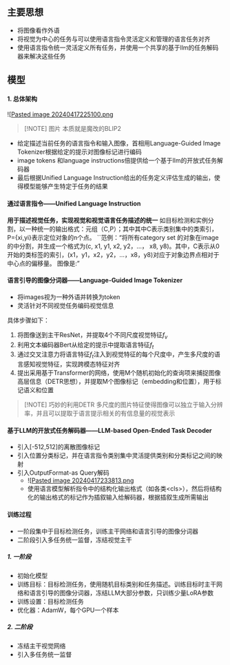 ## 主要思想
+ 将图像看作外语
+ 将视觉为中心的任务与可以使用语言指令灵活定义和管理的语言任务对齐
+ 使用语言指令统一灵活定义所有任务，并使用一个共享的基于llm的任务解码器来解决这些任务

## 模型
#### 1. 总体架构
![[Pasted image 20240417225100.png](attach/Pasted%20image%2020240417225100.png)

> [!NOTE] 图片
> 本质就是魔改的BLIP2

+ 给定描述当前任务的语言指令和输入图像，首相用Language-Guided Image Tokenizer根据给定的提示对图像标记进行编码
+ image tokens 和language instructions倍提供给一个基于llm的开放式任务解码器
+ 最后根据Unified Language Instruction给出的任务定义评估生成的输出，使得模型能够产生特定于任务的结果

#### 通过语言指令——Unified Language Instruction
**用于描述视觉任务，实现视觉和视觉语言任务描述的统一**
如目标检测和实例分割，以一种统一的输出格式：元组（C,P）；其中其中C表示类别集中的类索引，P={xi,yi}表示定位对象的n个点。
``范例：“将所有category set <class>的对象在image的<range>中分割，并生成一个格式为(c, x1, y1, x2, y2，…， x8, y8)。其中，C表示从0开始的类标签的索引，(x1，y1，x2，y2，…，x8，y8)对应于对象边界点相对于中心点的偏移量。 图像是:<Image>”

#### 语言引导的图像分词器——Language-Guided Image Tokenizer
+ 将images视为一种外语并转换为token
+ 灵活针对不同视觉任务编码视觉信息

具体步骤如下：
1. 将图像送到主干ResNet，并提取4个不同尺度视觉特征$f_v$
2. 利用文本编码器Bert从给定的提示中提取语言特征$f_t$
3. 通过交叉注意力将语言特征$f_t$注入到视觉特征的每个尺度中，产生多尺度的语言感知视觉特征，实现跨模态特征对齐
4. 提出采用基于Transformer的网络，使用M个随机初始化的查询项来捕捉图像高层信息（DETR思想），并提取M个图像标记（embedding和位置），用于标记语义和位置

> [!NOTE] 巧妙的利用DETR
> 多尺度的图片特征使得图像可以独立于输入分辨率，并且可以提取于语言提示相关的有信息量的视觉表示


#### 基于LLM的开放式任务解码器——LLM-based Open-Ended Task Decoder
+ 引入\[-512,512\]的离散图像标记
+ 引入位置分类标记，并在语言指令类别集中灵活提供类别和分类标记之间的映射
+ 引入OutputFormat-as Query解码
	+ ![[Pasted image 20240417233813.png](attach/Pasted%20image%2020240417233813.png)
	+ 使用语言模型解析指令中的结构化输出格式（如各类\<cls\>），然后将结构化的输出格式的标记作为插叙输入给解码器，根据插叙生成所需输出

#### 训练过程
+ 一阶段集中于目标检测任务，训练主干网络和语言引导的图像分词器
+ 二阶段引入多任务统一监督，冻结视觉主干

##### 1. 一阶段
+ 初始化模型
+ 训练目标：目标检测任务，使用随机目标类别和任务描述。训练目标时主干网络和语言引导的图像分词器，冻结LLM大部分参数，只训练少量LoRA参数
+ 训练设置：目标检测任务
+ 优化器：AdamW，每个GPU一个样本
##### 2. 二阶段
+ 冻结主干视觉网络
+ 引入多任务统一监督